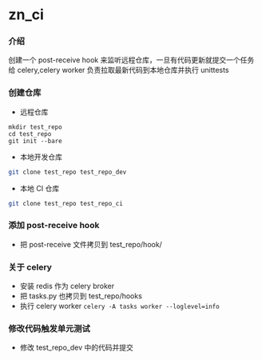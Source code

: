 # zn_ci
### 介绍
创建一个 post-receive hook 来监听远程仓库，一旦有代码更新就提交一个任务给
celery,celery worker 负责拉取最新代码到本地仓库并执行 unittests
### 创建仓库
* 远程仓库

```
mkdir test_repo
cd test_repo
git init --bare
```
* 本地开发仓库
```bash
git clone test_repo test_repo_dev
```
* 本地 CI 仓库
```bash
git clone test_repo test_repo_ci
```

### 添加 post-receive hook
* 把 post-receive 文件拷贝到 test_repo/hook/

### 关于 celery
* 安装 redis 作为 celery broker
* 把 tasks.py 也拷贝到 test_repo/hooks
* 执行 celery worker `celery -A tasks worker --loglevel=info`

### 修改代码触发单元测试
* 修改 test_repo_dev 中的代码并提交